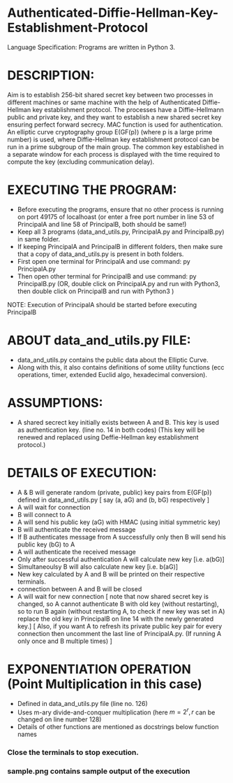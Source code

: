 # Authenticated-Diffie-Hellman-Key-Establishment-Protocol

Language Specification: Programs are written in Python 3.

# DESCRIPTION:
Aim is to establish 256-bit shared secret key between two processes in different machines or same machine with the help of Authenticated Diffie-Hellman key establishment protocol. 
The processes have a Diffie-Hellmann public and private key, and they want to establish a new shared secret key ensuring perfect forward secrecy. 
MAC function is used for authentication. An elliptic curve cryptography group E(GF(p)) (where p is a large prime number) is used, where Diffie-Hellman key establishment protocol can be run in a prime subgroup of the main group. 
The common key established in a separate window for each process is displayed with the time required to compute the key (excluding communication delay).

# EXECUTING THE PROGRAM:
- Before executing the programs, ensure that no other process is running on port 49175 of localhoast (or enter a free port number in line 53 of PrincipalA and line 58 of PrincipalB, both should be same!)
- Keep all 3 programs (data_and_utils.py, PrincipalA.py and PrincipalB.py) in same folder.
- If keeping PrincipalA and PrincipalB in different folders, then make sure that a copy of data_and_utils.py is present in both folders.
- First open one terminal for PrincipalA and use command: py PrincipalA.py
- Then open other terminal for PrincipalB and use command: py PrincipalB.py
(OR, double click on PrincipalA.py and run with Python3, then double click on PrincipalB and run with Python3 )

NOTE: Execution of PrincipalA should be started before executing PrincipalB


# ABOUT data_and_utils.py FILE:
- data_and_utils.py contains the public data about the Elliptic Curve.
- Along with this, it also contains definitions of some utility functions (ecc operations, timer, extended Euclid algo, hexadecimal conversion).


# ASSUMPTIONS:
- A shared secrect key initially exists between A and B. This key is used as authentication key. (line no. 14 in both codes)
(This key will be renewed and replaced using Deffie-Hellman key establishment protocol.)


# DETAILS OF EXECUTION:
- A & B will generate random (private, public) key pairs from E(GF(p)) defined in data_and_utils.py [ say (a, aG)  and (b, bG) respectively ]
- A will wait for connection
- B will connect to A
- A will send his public key (aG) with HMAC (using initial symmetric key)
- B will authenticate the received message
- If B authenticates message from A successfully only then B will send his public key (bG) to A
- A will authenticate the received message
- Only after successful authentication A will calculate new key [i.e. a(bG)]
- Simultaneoulsy B will also calculate new key [i.e. b(aG)]
- New key calculated by A and B will be printed on their respective terminals.
- connection between A and B will be closed
- A will wait for new connection 
[ note that now shared secret key is changed, so A cannot authenticate B with old key (without restarting), so to run B again (without restarting A, to check if new key was set in A) replace the old key in PrincipalB on line 14 with the newly generated key.]
[ Also, if you want A to refresh its private public key pair for every connection then uncomment the last line of PrincipalA.py. (If running A only once and B multiple times) ]


# EXPONENTIATION OPERATION (Point Multiplication in this case)
- Defined in data_and_utils.py file (line no. 126)
- Uses m-ary divide-and-conquer multiplication (here $m = 2^r, r$ can be changed on line number 128)
- Details of other functions are mentioned as docstrings below function names


### Close the terminals to stop execution.

### sample.png contains sample output of the execution
